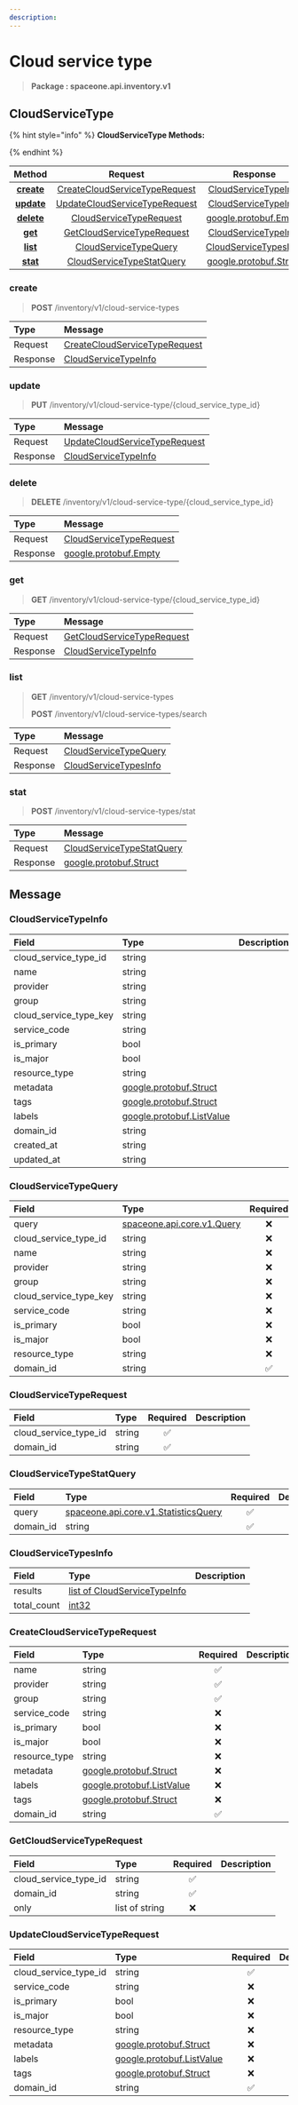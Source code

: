 ```yaml
---
description:  
---
```

# Cloud service type

>  **Package : spaceone.api.inventory.v1**

## CloudServiceType

{% hint style="info" %}
**CloudServiceType Methods:**

{%  endhint %}


| Method | Request | Response |
| :-----: | :--------: | :--------: |
| [**create**](cloud-service-type.md#create)|   [CreateCloudServiceTypeRequest](cloud-service-type.md#createcloudservicetyperequest) |   [CloudServiceTypeInfo](cloud-service-type.md#cloudservicetypeinfo) |
| [**update**](cloud-service-type.md#update)|   [UpdateCloudServiceTypeRequest](cloud-service-type.md#updatecloudservicetyperequest) |   [CloudServiceTypeInfo](cloud-service-type.md#cloudservicetypeinfo) |
| [**delete**](cloud-service-type.md#delete)|   [CloudServiceTypeRequest](cloud-service-type.md#cloudservicetyperequest) |  [google.protobuf.Empty](https://github.com/protocolbuffers/protobuf/blob/master/src/google/protobuf/empty.proto)|
| [**get**](cloud-service-type.md#get)|   [GetCloudServiceTypeRequest](cloud-service-type.md#getcloudservicetyperequest) |   [CloudServiceTypeInfo](cloud-service-type.md#cloudservicetypeinfo) |
| [**list**](cloud-service-type.md#list)|   [CloudServiceTypeQuery](cloud-service-type.md#cloudservicetypequery) |   [CloudServiceTypesInfo](cloud-service-type.md#cloudservicetypesinfo) |
| [**stat**](cloud-service-type.md#stat)|   [CloudServiceTypeStatQuery](cloud-service-type.md#cloudservicetypestatquery) |  [google.protobuf.Struct](https://github.com/protocolbuffers/protobuf/blob/master/src/google/protobuf/struct.proto)| 
 

 
### create
> **POST** /inventory/v1/cloud-service-types
>


| Type | Message |
| :--- | :--- |
| Request | [CreateCloudServiceTypeRequest](cloud-service-type.md#createcloudservicetyperequest) |
| Response |  [CloudServiceTypeInfo](cloud-service-type.md#cloudservicetypeinfo)  |
 
 

 
### update
> **PUT** /inventory/v1/cloud-service-type/{cloud_service_type_id}
>


| Type | Message |
| :--- | :--- |
| Request | [UpdateCloudServiceTypeRequest](cloud-service-type.md#updatecloudservicetyperequest) |
| Response |  [CloudServiceTypeInfo](cloud-service-type.md#cloudservicetypeinfo)  |
 
 

 
### delete
> **DELETE** /inventory/v1/cloud-service-type/{cloud_service_type_id}
>


| Type | Message |
| :--- | :--- |
| Request | [CloudServiceTypeRequest](cloud-service-type.md#cloudservicetyperequest) |
| Response | [google.protobuf.Empty](https://github.com/protocolbuffers/protobuf/blob/master/src/google/protobuf/empty.proto) |
 
 

 
### get
> **GET** /inventory/v1/cloud-service-type/{cloud_service_type_id}
>


| Type | Message |
| :--- | :--- |
| Request | [GetCloudServiceTypeRequest](cloud-service-type.md#getcloudservicetyperequest) |
| Response |  [CloudServiceTypeInfo](cloud-service-type.md#cloudservicetypeinfo)  |
 
 

 
### list
> **GET** /inventory/v1/cloud-service-types
>
> **POST** /inventory/v1/cloud-service-types/search



| Type | Message |
| :--- | :--- |
| Request | [CloudServiceTypeQuery](cloud-service-type.md#cloudservicetypequery) |
| Response |  [CloudServiceTypesInfo](cloud-service-type.md#cloudservicetypesinfo)  |
 
 

 
### stat
> **POST** /inventory/v1/cloud-service-types/stat
>


| Type | Message |
| :--- | :--- |
| Request | [CloudServiceTypeStatQuery](cloud-service-type.md#cloudservicetypestatquery) |
| Response | [google.protobuf.Struct](https://github.com/protocolbuffers/protobuf/blob/master/src/google/protobuf/struct.proto) |


## 

## Message

### CloudServiceTypeInfo
| Field | Type |  Description |
| :--- | :--- | :--- |
| cloud_service_type_id |string | |
| name |string | |
| provider |string | |
| group |string | |
| cloud_service_type_key |string | |
| service_code |string | |
| is_primary |bool | |
| is_major |bool | |
| resource_type |string | |
| metadata |[google.protobuf.Struct](https://github.com/protocolbuffers/protobuf/blob/master/src/google/protobuf/struct.proto) | |
| tags |[google.protobuf.Struct](https://github.com/protocolbuffers/protobuf/blob/master/src/google/protobuf/struct.proto) | |
| labels |[google.protobuf.ListValue](https://developers.google.com/protocol-buffers/docs/reference/overview) | |
| domain_id |string | |
| created_at |string | |
| updated_at |string | |

### CloudServiceTypeQuery
| Field | Type | Required | Description |
| :--- | :--- | :---: | :--- |
| query |[spaceone.api.core.v1.Query](https://spaceone-dev.gitbook.io/api-reference/common-v1/search-query)|❌| |
| cloud_service_type_id |string|❌| |
| name |string|❌| |
| provider |string|❌| |
| group |string|❌| |
| cloud_service_type_key |string|❌| |
| service_code |string|❌| |
| is_primary |bool|❌| |
| is_major |bool|❌| |
| resource_type |string|❌| |
| domain_id |string|✅| |

### CloudServiceTypeRequest
| Field | Type | Required | Description |
| :--- | :--- | :---: | :--- |
| cloud_service_type_id |string|✅| |
| domain_id |string|✅| |

### CloudServiceTypeStatQuery
| Field | Type | Required | Description |
| :--- | :--- | :---: | :--- |
| query |[spaceone.api.core.v1.StatisticsQuery](https://spaceone-dev.gitbook.io/api-reference/common-v1/statistics-query)|✅| |
| domain_id |string|✅| |

### CloudServiceTypesInfo
| Field | Type |  Description |
| :--- | :--- | :--- |
| results |[list of CloudServiceTypeInfo](cloud-service-type.md#cloudservicetypeinfo) | |
| total_count |[int32](https://github.com/protocolbuffers/protobuf/blob/master/src/google/protobuf/type.proto) | |

### CreateCloudServiceTypeRequest
| Field | Type | Required | Description |
| :--- | :--- | :---: | :--- |
| name |string|✅| |
| provider |string|✅| |
| group |string|✅| |
| service_code |string|❌| |
| is_primary |bool|❌| |
| is_major |bool|❌| |
| resource_type |string|❌| |
| metadata |[google.protobuf.Struct](https://github.com/protocolbuffers/protobuf/blob/master/src/google/protobuf/struct.proto)|❌| |
| labels |[google.protobuf.ListValue](https://developers.google.com/protocol-buffers/docs/reference/overview)|❌| |
| tags |[google.protobuf.Struct](https://github.com/protocolbuffers/protobuf/blob/master/src/google/protobuf/struct.proto)|❌| |
| domain_id |string|✅| |

### GetCloudServiceTypeRequest
| Field | Type | Required | Description |
| :--- | :--- | :---: | :--- |
| cloud_service_type_id |string|✅| |
| domain_id |string|✅| |
| only |list of string|❌| |

### UpdateCloudServiceTypeRequest
| Field | Type | Required | Description |
| :--- | :--- | :---: | :--- |
| cloud_service_type_id |string|✅| |
| service_code |string|❌| |
| is_primary |bool|❌| |
| is_major |bool|❌| |
| resource_type |string|❌| |
| metadata |[google.protobuf.Struct](https://github.com/protocolbuffers/protobuf/blob/master/src/google/protobuf/struct.proto)|❌| |
| labels |[google.protobuf.ListValue](https://developers.google.com/protocol-buffers/docs/reference/overview)|❌| |
| tags |[google.protobuf.Struct](https://github.com/protocolbuffers/protobuf/blob/master/src/google/protobuf/struct.proto)|❌| |
| domain_id |string|✅| |
